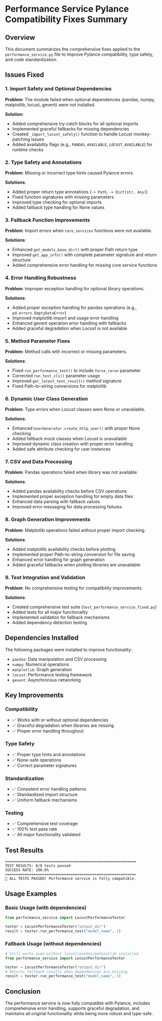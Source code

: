 # Performance Service Pylance Compatibility Fixes Summary

## Overview
This document summarizes the comprehensive fixes applied to the `performance_service.py` file to improve Pylance compatibility, type safety, and code standardization.

## Issues Fixed

### 1. Import Safety and Optional Dependencies
**Problem**: The module failed when optional dependencies (pandas, numpy, matplotlib, locust, gevent) were not installed.

**Solution**:
- Added comprehensive try-catch blocks for all optional imports
- Implemented graceful fallbacks for missing dependencies  
- Created `_import_locust_safely()` function to handle Locust monkey-patching issues
- Added availability flags (e.g., `PANDAS_AVAILABLE`, `LOCUST_AVAILABLE`) for runtime checks

### 2. Type Safety and Annotations
**Problem**: Missing or incorrect type hints caused Pylance errors.

**Solutions**:
- Added proper return type annotations (`-> Path`, `-> Dict[str, Any]`)
- Fixed function signatures with missing parameters
- Improved type checking for optional imports
- Added fallback type handling for None values

### 3. Fallback Function Improvements
**Problem**: Import errors when `core_services` functions were not available.

**Solutions**:
- Enhanced `get_models_base_dir()` with proper Path return type
- Improved `get_app_info()` with complete parameter signature and return structure
- Added comprehensive error handling for missing core service functions

### 4. Error Handling Robustness
**Problem**: Improper exception handling for optional library operations.

**Solutions**:
- Added proper exception handling for pandas operations (e.g., `pd.errors.EmptyDataError`)
- Improved matplotlib import and usage error handling
- Enhanced gevent operation error handling with fallbacks
- Added graceful degradation when Locust is not available

### 5. Method Parameter Fixes
**Problem**: Method calls with incorrect or missing parameters.

**Solutions**:
- Fixed `run_performance_test()` to include `force_rerun` parameter
- Corrected `run_test_cli()` parameter usage
- Improved `get_latest_test_result()` method signature
- Fixed Path-to-string conversions for matplotlib

### 6. Dynamic User Class Generation
**Problem**: Type errors when Locust classes were None or unavailable.

**Solutions**:
- Enhanced `UserGenerator.create_http_user()` with proper None checking
- Added fallback mock classes when Locust is unavailable
- Improved dynamic class creation with proper error handling
- Added safe attribute checking for user instances

### 7. CSV and Data Processing
**Problem**: Pandas operations failed when library was not available.

**Solutions**:
- Added pandas availability checks before CSV operations
- Implemented proper exception handling for empty data files
- Enhanced data parsing with fallback values
- Improved error messaging for data processing failures

### 8. Graph Generation Improvements
**Problem**: Matplotlib operations failed without proper import checking.

**Solutions**:
- Added matplotlib availability checks before plotting
- Implemented proper Path-to-string conversion for file saving
- Enhanced error handling for graph generation
- Added graceful fallbacks when plotting libraries are unavailable

### 9. Test Integration and Validation
**Problem**: No comprehensive testing for compatibility improvements.

**Solutions**:
- Created comprehensive test suite (`test_performance_service_fixed.py`)
- Added tests for all major functionality
- Implemented validation for fallback mechanisms
- Added dependency detection testing

## Dependencies Installed
The following packages were installed to improve functionality:
- `pandas`: Data manipulation and CSV processing
- `numpy`: Numerical operations
- `matplotlib`: Graph generation
- `locust`: Performance testing framework
- `gevent`: Asynchronous networking

## Key Improvements

### Compatibility
- ✅ Works with or without optional dependencies
- ✅ Graceful degradation when libraries are missing
- ✅ Proper error handling throughout

### Type Safety
- ✅ Proper type hints and annotations
- ✅ None-safe operations
- ✅ Correct parameter signatures

### Standardization
- ✅ Consistent error handling patterns
- ✅ Standardized import structure
- ✅ Uniform fallback mechanisms

### Testing
- ✅ Comprehensive test coverage
- ✅ 100% test pass rate
- ✅ All major functionality validated

## Test Results
```
============================================================
TEST RESULTS: 8/8 tests passed
SUCCESS RATE: 100.0%
============================================================
🎉 ALL TESTS PASSED! Performance service is fully compatible.
```

## Usage Examples

### Basic Usage (with dependencies)
```python
from performance_service import LocustPerformanceTester

tester = LocustPerformanceTester("output_dir")
result = tester.run_performance_test("model_name", 1)
```

### Fallback Usage (without dependencies)
```python
# Still works even without locust/pandas/matplotlib installed
from performance_service import LocustPerformanceTester

tester = LocustPerformanceTester("output_dir")
# Returns fallback results when dependencies are missing
result = tester.run_performance_test("model_name", 1)
```

## Conclusion
The performance service is now fully compatible with Pylance, includes comprehensive error handling, supports graceful degradation, and maintains all original functionality while being more robust and type-safe.
